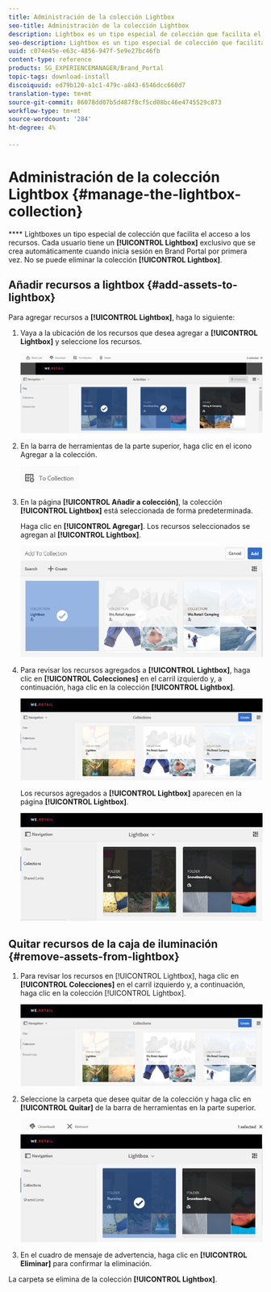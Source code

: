 ```yaml
---
title: Administración de la colección Lightbox
seo-title: Administración de la colección Lightbox
description: Lightbox es un tipo especial de colección que facilita el acceso a los recursos. Cada usuario tiene una caja de iluminación exclusiva que se crea automáticamente cuando inicia sesión en Brand Portal por primera vez. No se puede eliminar la colección Lightbox.
seo-description: Lightbox es un tipo especial de colección que facilita el acceso a los recursos. Cada usuario tiene una caja de iluminación exclusiva que se crea automáticamente cuando inicia sesión en Brand Portal por primera vez. No se puede eliminar la colección Lightbox.
uuid: c074e45e-e63c-4856-947f-5e9e27bc46fb
content-type: reference
products: SG_EXPERIENCEMANAGER/Brand_Portal
topic-tags: download-install
discoiquuid: ed79b120-a1c1-479c-a843-6546dcc660d7
translation-type: tm+mt
source-git-commit: 86078dd07b5d487f8cf5cd08bc46e4745529c873
workflow-type: tm+mt
source-wordcount: '284'
ht-degree: 4%

---
```



# Administración de la colección Lightbox {#manage-the-lightbox-collection}

**** Lightboxes un tipo especial de colección que facilita el acceso a los recursos. Cada usuario tiene un **[!UICONTROL Lightbox]** exclusivo que se crea automáticamente cuando inicia sesión en Brand Portal por primera vez. No se puede eliminar la colección **[!UICONTROL Lightbox]**.

## Añadir recursos a lightbox {#add-assets-to-lightbox}

Para agregar recursos a **[!UICONTROL Lightbox]**, haga lo siguiente:

1. Vaya a la ubicación de los recursos que desea agregar a **[!UICONTROL Lightbox]** y seleccione los recursos.

   ![](assets/link_sharing_assetselection.png)

1. En la barra de herramientas de la parte superior, haga clic en el icono Agregar a la colección.

   ![](assets/add_to_collection.png)

1. En la página **[!UICONTROL Añadir a colección]**, la colección **[!UICONTROL Lightbox]** está seleccionada de forma predeterminada.

   Haga clic en **[!UICONTROL Agregar]**. Los recursos seleccionados se agregan al **[!UICONTROL Lightbox]**.

   ![](assets/add_to_collectionlightbox.png)

1. Para revisar los recursos agregados a **[!UICONTROL Lightbox]**, haga clic en **[!UICONTROL Colecciones]** en el carril izquierdo y, a continuación, haga clic en la colección **[!UICONTROL Lightbox]**.

   ![](assets/collections_lightbox.png)

   Los recursos agregados a **[!UICONTROL Lightbox]** aparecen en la página **[!UICONTROL Lightbox]**.

   ![](assets/added_to_collectionlightbox.png)

## Quitar recursos de la caja de iluminación {#remove-assets-from-lightbox}

1. Para revisar los recursos en [!UICONTROL Lightbox], haga clic en **[!UICONTROL Colecciones]** en el carril izquierdo y, a continuación, haga clic en la colección [!UICONTROL Lightbox].

   ![](assets/collections_lightbox-1.png)

1. Seleccione la carpeta que desee quitar de la colección y haga clic en **[!UICONTROL Quitar]** de la barra de herramientas en la parte superior.

   ![](assets/collections_lightboxdelete.png)

1. En el cuadro de mensaje de advertencia, haga clic en **[!UICONTROL Eliminar]** para confirmar la eliminación.

La carpeta se elimina de la colección **[!UICONTROL Lightbox]**.

